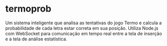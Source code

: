 # termoprob
Um sistema inteligente que analisa as tentativas do jogo Termo e calcula a probabilidade de cada letra estar correta em sua posição. Utiliza Node.js com WebSocket para comunicação em tempo real entre a tela de inserção e a tela de análise estatística.
